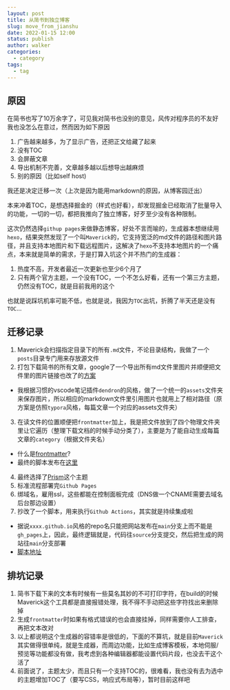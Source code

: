 ```yaml
---
layout: post
title: 从简书到独立博客
slug: move_from_jianshu
date: 2022-01-15 12:00
status: publish
author: walker
categories: 
  - category
tags:
  - tag
---
```


## 原因

在简书也写了10万余字了，可见我对简书也没别的意见，风传对程序员的不友好我也没怎么在意过，然而因为如下原因

1. 广告越来越多，为了显示广告，还把正文给藏了起来
2. 没有TOC
3. 会屏蔽文章
4. 导出机制不完善，文章越多越以后想导出越麻烦
5. 别的原因（比如self host)

我还是决定迁移一次（上次是因为能用markdown的原因，从博客园迁出）

本来冲着TOC，是想选择掘金的（样式也好看），却发现掘金已经取消了批量导入的功能，一切的一切，都把我推向了独立博客，好歹至少没有各种限制。

这次仍然选择`githup pages`来做静态博客，好处不言而喻的，生成器本想继续用`hexo`，结果突然发现了一个叫`Maverick`的，它支持宽泛的md文件的路径和图片路径，并且支持本地图片和下载远程图片，这解决了`hexo`不支持本地图片的一个痛点，本来就是简单的需求，于是打算入坑这个并不热门的生成器：
1. 热度不高，开发者最近一次更新也至少6个月了
2. 只有两个官方主题，一个没有TOC，一个不怎么好看，还有一个第三方主题，仍然没有TOC，就是目前我用的这个

也就是说踩坑机率可能不低，也就是说，我因为`TOC`出坑，折腾了半天还是没有`TOC`...


## 迁移记录

1. Maverick会扫描指定目录下的所有`.md`文件，不论目录结构，我做了一个`posts`目录专门用来存放源文件
2. 打包下载简书的所有文章，google了一个导出所有md文件里图片并顺便把文件里的图片链接也改了的[方案](https://juejin.cn/post/6844904110244757511)
  * 我根据习惯的vscode笔记插件`dendron`的风格，做了一个统一的`assets`文件夹来保存图片，所以相应的markdown文件里引用图片也就用上了相对路径（原方案是仿照`typora`风格，每篇文章一个对应的assets文件夹）
3. 在读文件的位置顺便把`frontmatter`加上，我是把文件放到了四个物理文件夹里让它遍历（整理下载文档的时候手动分类了），主要是为了能自动生成每篇文章的`category`（根据文件夹名）
  * 什么是[frontmatter](https://github.com/AlanDecode/Maverick#file-arrangement-and-frontmatter)?
  * 最终的脚本发布在[这里](https://gist.github.com/walkerwzy/0c75e9b90b0b1806cf0e4aaeb845a17e)
4. 最终选择了[Prism](https://github.com/Reedo0910/Maverick-Theme-Prism)这个主题
5. 标准流程部署完`Github Pages`
6. 绑域名，雇用ssl，这些都能在控制面板完成（DNS做一个CNAME需要去域名后台那边设置）
7. 抄改了一个脚本，用来执行`Github Actions`，其实就是持续集成啦
  * 据说`xxxx.github.io`风格的repo名只能把网站发布在`main`分支上而不能是`gh_pages`上，因此，最终逻辑就是，代码往`source`分支提交，然后把生成的网站往`main`分支部署
  * [脚本地址](https://gist.github.com/walkerwzy/3b896e08c64c3d07cfc66d709fae2010)

## 排坑记录

1. 简书下载下来的文本有时候有一些莫名其妙的不可打印字符，在build的时候Maverick这个工具都是直接报错处理，我不得不手动把这些字符找出来删除掉
2. 生成`frontmatter`时如果有格式错误的也会直接挂掉，同样需要你人工排查，再把文本改对
3. 以上都说明这个生成器的容错率是很低的，下面的不算坑，就是目前`Maverick`其实做得很单纯，就是生成器，而周边功能，比如生成博客模板，本地伺服/预览等功能都没有做，我考虑到各种编辑器都能设置代码片段，也没去干这个活了
4. 前面说了，主题太少，而且只有一个支持TOC的，很难看，我也没有去为选中的主题增加TOC了（要写CSS，响应式布局等），暂时目前这样吧